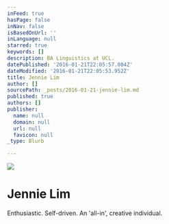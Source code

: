```yaml
---
inFeed: true
hasPage: false
inNav: false
isBasedOnUrl: ''
inLanguage: null
starred: true
keywords: []
description: BA Linguistics at UCL.
datePublished: '2016-01-21T22:05:57.084Z'
dateModified: '2016-01-21T22:05:53.952Z'
title: Jennie Lim
author: []
sourcePath: _posts/2016-01-21-jennie-lim.md
published: true
authors: []
publisher:
  name: null
  domain: null
  url: null
  favicon: null
_type: Blurb

---
```

![](https://s3-us-west-2.amazonaws.com/the-grid-img/p/0f1f6d2bb7e49695db3e19159aff417f2f8d462b.jpg)

# Jennie Lim

Enthusiastic. Self-driven. An 'all-in', creative individual.